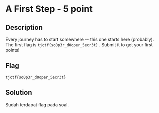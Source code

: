 # A First Step - 5 point
## Description

Every journey has to start somewhere -- this one starts here (probably). \
The first flag is ```tjctf{so0p3r_d0oper_5ecr3t}.``` Submit it to get your first points!

## Flag

```
tjctf{so0p3r_d0oper_5ecr3t}
```

## Solution

Sudah terdapat flag pada soal.